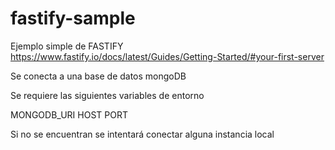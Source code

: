 # fastify-sample

Ejemplo simple de FASTIFY https://www.fastify.io/docs/latest/Guides/Getting-Started/#your-first-server

Se conecta a una base de datos mongoDB

Se requiere las siguientes variables de entorno

MONGODB_URI
HOST
PORT

Si no se encuentran se intentará conectar alguna instancia local